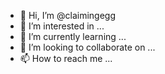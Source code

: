 - 👋 Hi, I’m @claimingegg
- 👀 I’m interested in ...
- 🌱 I’m currently learning ...
- 💞️ I’m looking to collaborate on ...
- 📫 How to reach me ...

<!---
claimingegg/claimingegg is a ✨ special ✨ repository because its `README.md` (this file) appears on your GitHub profile.
You can click the Preview link to take a look at your changes.
--->

